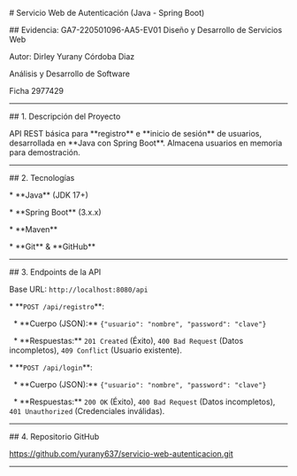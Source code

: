 \# Servicio Web de Autenticación (Java - Spring Boot)



\## Evidencia: GA7-220501096-AA5-EV01 Diseño y Desarrollo de Servicios Web

Autor: Dirley Yurany Córdoba Diaz

Análisis y Desarrollo de Software

Ficha 2977429



---



\## 1. Descripción del Proyecto



API REST básica para \*\*registro\*\* e \*\*inicio de sesión\*\* de usuarios, desarrollada en \*\*Java con Spring Boot\*\*. Almacena usuarios en memoria para demostración.



---



\## 2. Tecnologías



\* \*\*Java\*\* (JDK 17+)

\* \*\*Spring Boot\*\* (3.x.x)

\* \*\*Maven\*\*

\* \*\*Git\*\* \& \*\*GitHub\*\*



---



\## 3. Endpoints de la API



Base URL: `http://localhost:8080/api`



\* \*\*`POST /api/registro`\*\*:

&nbsp;   \* \*\*Cuerpo (JSON):\*\* `{"usuario": "nombre", "password": "clave"}`

&nbsp;   \* \*\*Respuestas:\*\* `201 Created` (Éxito), `400 Bad Request` (Datos incompletos), `409 Conflict` (Usuario existente).



\* \*\*`POST /api/login`\*\*:

&nbsp;   \* \*\*Cuerpo (JSON):\*\* `{"usuario": "nombre", "password": "clave"}`

&nbsp;   \* \*\*Respuestas:\*\* `200 OK` (Éxito), `400 Bad Request` (Datos incompletos), `401 Unauthorized` (Credenciales inválidas).



---



\## 4. Repositorio GitHub

https://github.com/yurany637/servicio-web-autenticacion.git



---





